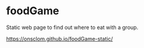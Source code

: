 # foodGame
Static web page to find out where to eat with a group.

https://onsclom.github.io/foodGame-static/
